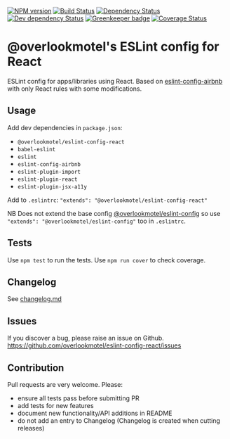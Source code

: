 [![NPM version](https://img.shields.io/npm/v/@overlookmotel/eslint-config-react.svg)](https://www.npmjs.com/package/@overlookmotel/eslint-config-react)
[![Build Status](https://img.shields.io/travis/overlookmotel/eslint-config-react/master.svg)](http://travis-ci.org/overlookmotel/eslint-config-react)
[![Dependency Status](https://img.shields.io/david/overlookmotel/eslint-config-react.svg)](https://david-dm.org/overlookmotel/eslint-config-react)
[![Dev dependency Status](https://img.shields.io/david/dev/overlookmotel/eslint-config-react.svg)](https://david-dm.org/overlookmotel/eslint-config-react)
[![Greenkeeper badge](https://badges.greenkeeper.io/overlookmotel/eslint-config-react.svg)](https://greenkeeper.io/)
[![Coverage Status](https://img.shields.io/coveralls/overlookmotel/eslint-config-react/master.svg)](https://coveralls.io/r/overlookmotel/eslint-config-react)

# @overlookmotel's ESLint config for React

ESLint config for apps/libraries using React. Based on [eslint-config-airbnb](https://www.npmjs.com/package/eslint-config-airbnb) with only React rules with some modifications.

## Usage

Add dev dependencies in `package.json`:

* `@overlookmotel/eslint-config-react`
* `babel-eslint`
* `eslint`
* `eslint-config-airbnb`
* `eslint-plugin-import`
* `eslint-plugin-react`
* `eslint-plugin-jsx-a11y`

Add to `.eslintrc`: `"extends": "@overlookmotel/eslint-config-react"`

NB Does not extend the base config [@overlookmotel/eslint-config](https://www.npmjs.com/package/@overlookmotel/eslint-config) so use `"extends": "@overlookmotel/eslint-config"` too in `.eslintrc`.

## Tests

Use `npm test` to run the tests. Use `npm run cover` to check coverage.

## Changelog

See [changelog.md](https://github.com/overlookmotel/eslint-config-react/blob/master/changelog.md)

## Issues

If you discover a bug, please raise an issue on Github. https://github.com/overlookmotel/eslint-config-react/issues

## Contribution

Pull requests are very welcome. Please:

* ensure all tests pass before submitting PR
* add tests for new features
* document new functionality/API additions in README
* do not add an entry to Changelog (Changelog is created when cutting releases)
